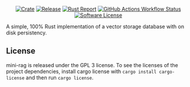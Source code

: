 <p align="center">
  <a href="https://crates.io/crates/mini-rag"><img alt="Crate" src="https://img.shields.io/crates/v/mini-rag.svg"></a>
  <a href="https://github.com/evilsocket/mini-rag/releases/latest"><img alt="Release" src="https://img.shields.io/github/release/evilsocket/mini-rag.svg?style=flat-square"></a>
  <a href="https://rust-reportcard.xuri.me/report/github.com/evilsocket/mini-rag"><img alt="Rust Report" src="https://rust-reportcard.xuri.me/badge/github.com/evilsocket/mini-rag"></a>
  <a href="#"><img alt="GitHub Actions Workflow Status" src="https://img.shields.io/github/actions/workflow/status/evilsocket/mini-rag/test.yml"></a>
  <a href="https://github.com/evilsocket/mini-rag/blob/master/LICENSE.md"><img alt="Software License" src="https://img.shields.io/badge/license-GPL3-brightgreen.svg?style=flat-square"></a>
</p>

A simple, 100% Rust implementation of a vector storage database with on disk persistency.

## License

mini-rag is released under the GPL 3 license. To see the licenses of the project dependencies, install cargo license with `cargo install cargo-license` and then run `cargo license`.